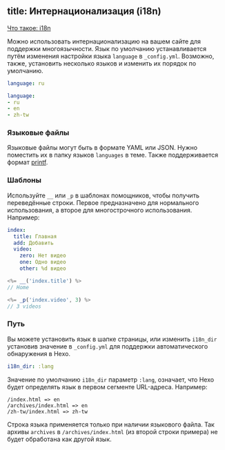 title: Интернационализация (i18n)
---
[Что такое: i18n](https://ru.wiktionary.org/wiki/i18n)

Можно использовать интернационализацию на вашем сайте для поддержки многоязычности. Язык по умолчанию устанавливается путём изменения настройки языка `language` в `_config.yml`. Возможно, также, установить несколько языков и изменить их порядок по умолчанию.

``` yaml
language: ru

language:
- ru
- en
- zh-tw
```

### Языковые файлы

Языковые файлы могут быть в формате YAML или JSON. Нужно поместить их в папку языков `languages` в теме. Также поддерживается формат [printf](https://github.com/alexei/sprintf.js).

### Шаблоны

Используйте `__` или `_p`  в шаблонах помощников, чтобы получить переведённые строки. Первое предназначено для нормального использования, а второе для многострочного использования. Например:

``` yaml ru.yml
index:
  title: Главная
  add: Добавить
  video:
    zero: Нет видео
    one: Одно видео
    other: %d видео
```

``` js
<%= __('index.title') %>
// Home

<%= _p('index.video', 3) %>
// 3 videos
```

### Путь

Вы можете установить язык в шапке страницы, или изменить `i18n_dir` установив значение в `_config.yml` для поддержки автоматического обнаружения в Hexo.

``` yaml
i18n_dir: :lang
```

Значение по умолчанию `i18n_dir` параметр `:lang`, означает, что Hexo будет определять язык в первом сегменте URL-адреса. Например:

``` plain
/index.html => en
/archives/index.html => en
/zh-tw/index.html => zh-tw
```

Строка языка применяется только при наличии языкового файла. Так архивы `archives` в `/archives/index.html` (из второй строки примера) не будет обработана как другой язык.
